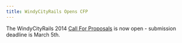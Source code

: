 ```yaml
---
title: WindyCityRails Opens CFP
---
```


The WindyCityRails 2014 [Call For Proposals][cfp] is now open - submission
deadline is March 5th.

[cfp]: https://wisdomgroup.wufoo.com/forms/windycityrails-2014-speaking-proposals/
